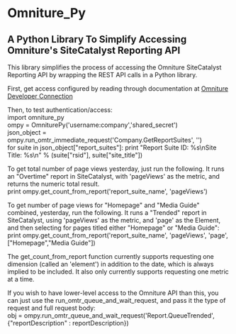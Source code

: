 Omniture_Py
===========
A Python Library To Simplify Accessing Omniture's SiteCatalyst Reporting API
----------------------------------------------------------------------------

This library simplifies the process of accessing the Omniture SiteCatalyst Reporting API by wrapping the REST API calls in a Python library.

First, get access configured by reading through documentation at [Omniture Developer Connection](http://developer.omniture.com/)

Then, to test authentication/access:  
import omniture_py  
ompy = OmniturePy('username:company','shared_secret')  
json_object =  ompy.run_omtr_immediate_request('Company.GetReportSuites', '')  
for suite in json_object["report_suites"]: print "Report Suite ID: %s\nSite Title: %s\n" % (suite["rsid"], suite["site_title"])  

To get total number of page views yesterday, just run the following.  It runs an "Overtime" report in SiteCatalyst, with 'pageViews' as the metric, and returns the numeric total result.  
print ompy.get_count_from_report('report_suite_name', 'pageViews') 


To get number of page views for "Homepage" and "Media Guide" combined, yesterday, run the following.  It runs a "Trended" report in SiteCatalyst, using 'pageViews' as the metric, and 'page' as the Element, and then selecting for pages titled either "Homepage" or "Media Guide":  
print ompy.get_count_from_report('report_suite_name', 'pageViews', 'page', ["Homepage","Media Guide"])

The get_count_from_report function currently supports requesting one dimension (called an 'element') in addition to the date, which is always implied to be included.  It also only currently supports requesting one metric at a time. 	

If you wish to have lower-level access to the Omniture API than this, you can just use the run_omtr_queue_and_wait_request, and pass it the type of request and full request body:  
obj = ompy.run_omtr_queue_and_wait_request('Report.QueueTrended', {"reportDescription" : reportDescription})

	
	
